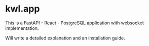# kwl.app

This is a FastAPI - React - PostgreSQL application with websocket implementation.

Will write a detailed explanation and an installation guide.
